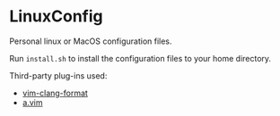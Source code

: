 # LinuxConfig

Personal linux or MacOS configuration files. 

Run `install.sh` to install the configuration files to your home directory.

Third-party plug-ins used:
- [vim-clang-format](https://github.com/rhysd/vim-clang-format)
- [a.vim](https://www.vim.org/scripts/script.php?script_id=31)
